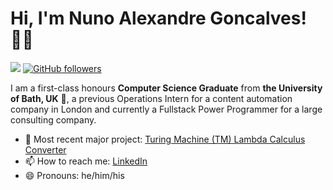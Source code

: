 # Hi, I'm Nuno Alexandre Goncalves! 👋🏿

![](https://komarev.com/ghpvc/?username=NunoAGoncalves) [![GitHub followers](https://img.shields.io/github/followers/n-alex-goncalves?style=social)](https://www.github.com/n-goncalves1)

I am a first-class honours **Computer Science Graduate** from **the University of Bath, UK** 🛀, a previous Operations Intern for a content automation company in London and currently a Fullstack Power Programmer for a large consulting company. 

- 🌱 Most recent major project: [Turing Machine (TM) Lambda Calculus Converter](https://github.com/n-alex-goncalves/Turing-Machine-Lambda-Calculus-Converter)
- 📫 How to reach me: [LinkedIn](https://www.linkedin.com/in/n-alexandre-goncalves/)
- 😄 Pronouns: he/him/his


